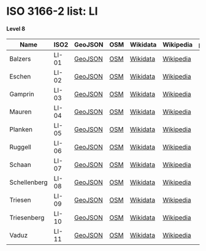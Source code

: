 # ISO 3166-2 list: LI


#### Level 8
Name | ISO2 | GeoJSON | OSM | Wikidata | Wikipedia | population 
--- | --- | --- | --- | --- | --- | --: 
Balzers | LI-01 | [GeoJSON](../../export/geojson/q7/iso2/LI/LI-01.geojson) | [OSM](https://www.openstreetmap.org/relation/1155953) | [Wikidata](https://www.wikidata.org/wiki/Q49663) | [Wikipedia](http://en.wikipedia.org/wiki/de%3ABalzers) | 4,583
Eschen | LI-02 | [GeoJSON](../../export/geojson/q7/iso2/LI/LI-02.geojson) | [OSM](https://www.openstreetmap.org/relation/1155949) | [Wikidata](https://www.wikidata.org/wiki/Q4540) | [Wikipedia](http://en.wikipedia.org/wiki/de%3AEschen%20%28Liechtenstein%29) | 4,375
Gamprin | LI-03 | [GeoJSON](../../export/geojson/q7/iso2/LI/LI-03.geojson) | [OSM](https://www.openstreetmap.org/relation/1155947) | [Wikidata](https://www.wikidata.org/wiki/Q49662) | [Wikipedia](http://en.wikipedia.org/wiki/de%3AGamprin) | 
Mauren | LI-04 | [GeoJSON](../../export/geojson/q7/iso2/LI/LI-04.geojson) | [OSM](https://www.openstreetmap.org/relation/1155951) | [Wikidata](https://www.wikidata.org/wiki/Q49661) | [Wikipedia](http://en.wikipedia.org/wiki/de%3AMauren%20%28Liechtenstein%29) | 4,268
Planken | LI-05 | [GeoJSON](../../export/geojson/q7/iso2/LI/LI-05.geojson) | [OSM](https://www.openstreetmap.org/relation/1155954) | [Wikidata](https://www.wikidata.org/wiki/Q49660) | [Wikipedia](http://en.wikipedia.org/wiki/de%3APlanken) | 
Ruggell | LI-06 | [GeoJSON](../../export/geojson/q7/iso2/LI/LI-06.geojson) | [OSM](https://www.openstreetmap.org/relation/1155950) | [Wikidata](https://www.wikidata.org/wiki/Q49659) | [Wikipedia](http://en.wikipedia.org/wiki/de%3ARuggell) | 
Schaan | LI-07 | [GeoJSON](../../export/geojson/q7/iso2/LI/LI-07.geojson) | [OSM](https://www.openstreetmap.org/relation/1155952) | [Wikidata](https://www.wikidata.org/wiki/Q49657) | [Wikipedia](http://en.wikipedia.org/wiki/de%3ASchaan) | 5,959
Schellenberg | LI-08 | [GeoJSON](../../export/geojson/q7/iso2/LI/LI-08.geojson) | [OSM](https://www.openstreetmap.org/relation/1155946) | [Wikidata](https://www.wikidata.org/wiki/Q49655) | [Wikipedia](http://en.wikipedia.org/wiki/de%3ASchellenberg) | 
Triesen | LI-09 | [GeoJSON](../../export/geojson/q7/iso2/LI/LI-09.geojson) | [OSM](https://www.openstreetmap.org/relation/1155945) | [Wikidata](https://www.wikidata.org/wiki/Q49654) | [Wikipedia](http://en.wikipedia.org/wiki/de%3ATriesen) | 
Triesenberg | LI-10 | [GeoJSON](../../export/geojson/q7/iso2/LI/LI-10.geojson) | [OSM](https://www.openstreetmap.org/relation/1155948) | [Wikidata](https://www.wikidata.org/wiki/Q49651) | [Wikipedia](http://en.wikipedia.org/wiki/de%3ATriesenberg) | 2,596
Vaduz | LI-11 | [GeoJSON](../../export/geojson/q7/iso2/LI/LI-11.geojson) | [OSM](https://www.openstreetmap.org/relation/1155956) | [Wikidata](https://www.wikidata.org/wiki/Q1844) | [Wikipedia](http://en.wikipedia.org/wiki/de%3AVaduz) | 5,429
